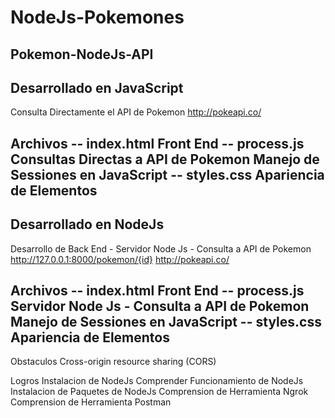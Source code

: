 # NodeJs-Pokemones

Pokemon-NodeJs-API
---------------------------------------------------------------------------------------
Desarrollado en JavaScript
---------------------------------------------------------------------------------------
Consulta Directamente el API de Pokemon
http://pokeapi.co/

Archivos
-- index.html
		Front End
-- process.js
		Consultas Directas a API de Pokemon
		Manejo de Sessiones en JavaScript
-- styles.css
		Apariencia de Elementos
--------------------------------------------------------------------------------------
Desarrollado en NodeJs
---------------------------------------------------------------------------------------
Desarrollo de Back End - Servidor Node Js - Consulta a API de Pokemon
http://127.0.0.1:8000/pokemon/{id}
http://pokeapi.co/

Archivos
-- index.html
		Front End
-- process.js
		Servidor Node Js - Consulta a API de Pokemon
		Manejo de Sessiones en JavaScript
-- styles.css
		Apariencia de Elementos
---------------------------------------------------------------------------------------
Obstaculos
Cross-origin resource sharing (CORS) 

Logros
Instalacion de NodeJs
Comprender Funcionamiento de NodeJs
Instalacion de Paquetes de NodeJs
Comprension de Herramienta Ngrok
Comprension de Herramienta Postman



